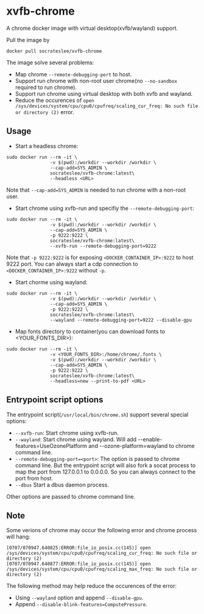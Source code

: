 # xvfb-chrome

A chrome docker image with virtual desktop(xvfb/wayland) support.

Pull the image by

```
docker pull socrateslee/xvfb-chrome
```

The image solve several problems:

- Map chrome `--remote-debugging-port` to host.
- Support run chrome with non-root user chrome(no `--no-sandbox` required to run chrome).
- Support run chrome using virtual desktop with both xvfb and wayland.
- Reduce the occurences of `open /sys/devices/system/cpu/cpu0/cpufreq/scaling_cur_freq: No such file or directory (2)` error.

## Usage

- Start a headless chrome:

```
sudo docker run --rm -it \
                -v $(pwd):/workdir --workdir /workdir \
                --cap-add=SYS_ADMIN \
                socrateslee/xvfb-chrome:latest\
                --headless <URL>
```

Note that `--cap-add=SYS_ADMIN` is needed to run chrome with a non-root user.

- Start chrome using xvfb-run and specifiy the `--remote-debugging-port`:

```
sudo docker run --rm -it \
                -v $(pwd):/workdir --workdir /workdir \
                --cap-add=SYS_ADMIN \
                -p 9222:9222 \
                socrateslee/xvfb-chrome:latest\
                --xvfb-run --remote-debugging-port=9222
```

Note that `-p 9222:9222` is for exposing `<DOCKER_CONTAINER_IP>:9222` to host 9222 port. You can always start a cdp connection to `<DOCKER_CONTAINER_IP>:9222` without `-p`.

- Start chorme using wayland:

```
sudo docker run --rm -it \
                -v $(pwd):/workdir --workdir /workdir \
                --cap-add=SYS_ADMIN \
                -p 9222:9222 \
                socrateslee/xvfb-chrome:latest\
                --wayland --remote-debugging-port=9222 --disable-gpu
```
- Map fonts directory to container(you can download fonts to \<YOUR_FONTS_DIR\>):

```
sudo docker run --rm -it \
                -v <YOUR_FONTS_DIR>:/home/chrome/.fonts \
                -v $(pwd):/workdir --workdir /workdir \
                --cap-add=SYS_ADMIN \
                -p 9222:9222 \
                socrateslee/xvfb-chrome:latest\
                --headless=new --print-to-pdf <URL>
```

## Entrypoint script options

The entrypoint script(`/usr/local/bin/chrome.sh`) support several special options:

- `--xvfb-run`: Start chrome using xvfb-run.
- `--wayland`: Start chrome using wayland. Will add --enable-features=UseOzonePlatform and --ozone-platform=wayland to chrome command line.
- `--remote-debugging-port=<port>`: The option is passed to chrome command line. But the entrypoint script will also fork a socat process to map the port from 127.0.0.1 to 0.0.0.0. So you can always connect to the port from host.
- `--dbus` Start a dbus daemon process.

Other options are passed to chrome command line.

## Note

Some verions of chrome may occur the following error and chrome process will hang:

```
[0707/070947.640825:ERROR:file_io_posix.cc(145)] open /sys/devices/system/cpu/cpu0/cpufreq/scaling_cur_freq: No such file or directory (2)
[0707/070947.640877:ERROR:file_io_posix.cc(145)] open /sys/devices/system/cpu/cpu0/cpufreq/scaling_max_freq: No such file or directory (2)
```

The following method may help reduce the occurences of the error:

- Using `--wayland` option and append `--disable-gpu`.
- Append `--disable-blink-features=ComputePressure`.